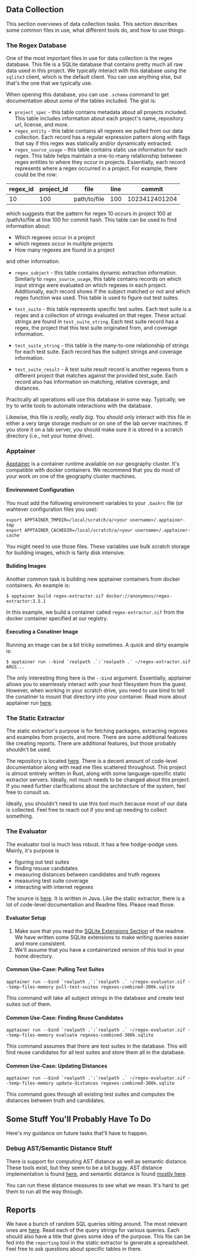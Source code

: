 ## Data Collection

This section overviews of data collection tasks. This section describes some common files in use, what different tools do,
and how to use things.

### The Regex Database

One of the most important files in use for data collection is the regex database. This file is a SQLite database that contains
pretty much all raw data used in this project. We typically interact with this database using the `sqlite3` client, which is
the default client. You can use anything else, but that's the one that we typically use.

When opening this database, you can use `.schema` command to get documentation about _some_ of the tables included. The gist is:
* `project_spec` - this table contains metadata about all projects included. This table includes information about each project's
name, repository url, license, and more.
* `regex_entity` - this table contains all regexes we pulled from our data collection. Each record has a regular expression pattern
along with flags that say if this regex was statically and/or dynamically extracted.
* `regex_source_usage` - this table contains static use information for each regex. This table helps maintain a one-to-many relationship
between regex entities to where they occur in projects. Essentially, each record represents where a regex occurred in a project.
For example, there could be the row:

| regex_id | project_id | file | line | commit |
|----------|------------|------|------|--------|
| 10       | 100 | path/to/file | 100 | 1023412401204 |

which suggests that the pattern for regex 10 occurs in project 100 at /path/to/file at line 100 for commit hash. This table can be used
to find information about:
* Which regexes occur in a project
* which regexes occur in mulitple projects
* How many regexes are found in a project

and other information.

* `regex_subject` - this table contains dynamic extraction information. Similarly to `regex_source_usage`, this table contains records
on which input strings were evaluated on which regexes in each project. Additionally, each record shows if the subject matched or not
and which regex function was used. This table is used to figure out test suites.

* `test_suite` - this table represents specific test suites. Each test suite is a regex and a collection of strings evaluated on that
regex. These actual strings are found in `test_suite_string`. Each test suite record has a regex, the project that this test suite
originated from, and coverage information.

* `test_suite_string` - this table is the many-to-one relationship of strings for each test suite. Each record has the subject strings and
coverage information.

* `test_suite_result` - A test suite result record is another regexes from a different project that matches against the provided test_suite.
Each record also has information on matching, relative coverage, and distances.


Practically all operations will use this database in some way. Typically, we try to write tools to automate interactions with the database.

Likewise, this file is _really, really big_. You should only interact with this file in either a very large storage medium or on one of the
lab server machines. If you store it on a lab server, you should make sure it is stored in a scratch directory (i.e., not your home drive).

### Apptainer

[Apptainer](https://apptainer.org/) is a container runtime available on our geography cluster. It's compatible with docker containers. We recommend that you do most
of your work on one of the geography cluster machines.

#### Environment Configuration
You must add the following environment variables to your `.bashrc` file (or wahtever configuration files you use):
```shell
export APPTAINER_TMPDIR=/local/scratch/a/<your username>/.apptainer-tmp
export APPTAINER_CACHEDIR=/local/scratch/a/<your username>/.apptainer-cache
```
You might need to use those files. These variables use bulk scratch storage for building images, which is fairly disk intensive.

#### Buliding Images
Another common task is building new apptainer containers from docker containers. An example is:
```shell
$ apptainer build regex-extractor.sif docker://anonymous/regex-extractor:3.5.1
```
In this example, we build a container called `regex-extractor.sif` from the docker container specified at our registry.

#### Executing a Conatiner Image
Running an image can be a bit tricky sometimes. A quick and dirty example is:
```shell
$ apptainer run --bind `realpath .`:`realpath .` ~/regex-extractor.sif ARGS...
```
The only interesting thing here is the `--bind` argument. Essentially, apptainer allows you to seamlessly interact with your host filesystem from the guest.
However, when working in your scratch drive, you need to use bind to tell the conatiner to mount that directory into your container. Read more about
apptainer run [here](https://apptainer.org/docs/user/main/cli/apptainer_run.html).

### The Static Extractor
The static extractor's purpose is for fetching packages, extracting regexes and examples from projects, and more. There are some additional
features like creating reports. There are additional features, but those probably shouldn't be used.

The repository is located [here](./modules/extractor/README.md). There is a decent amount of code-level documentation
along with read me files scattered throughout. This project is almost entirely written in Rust, along with some language-specific static extractor
servers. Ideally, not much needs to be changed about this project. If you need further clarifications about the architecture of the system,
feel free to consult us.

Ideally, you shouldn't need to use this tool much because most of our data is collected. Feel free to reach out if you end up needing to collect something.

### The Evaluator
The evaluator tool is much less robust. It has a few hodge-podge uses. Mainly, it's purpose is
- figuring out test suites
- finding resuse candidates
- measuring distances between candidates and truth regexes
- measuring test suite coverage
- interacting with internet regexes

The source is [here](./modules/evaluator/README.md). It is written in Java. Like the static extractor, there is a lot of code-level documentation and Readme files. Please read those.

#### Evaluator Setup
1. Make sure that you read the [SQLite Extensions Section](./modules/evaluator/README.md#sqlite-extensions-dependency) of the readme. We have written some
SQLite extensions to make writing queries easier and more consistent.
2. We'll assume that you have a containerized version of this tool in your home directory.

#### Common Use-Case: Pulling Test Suites

```shell
apptainer run --bind `realpath .`:`realpath .` ~/regex-evaluator.sif --temp-files-memory pull-test-suites regexes-combined-300k.sqlite
```

This command will take all subject strings in the database and create test suites out of them.

#### Common Use-Case: Finding Reuse Candidates
```shell
apptainer run --bind `realpath .`:`realpath .` ~/regex-evaluator.sif --temp-files-memory evaluate regexes-combined-300k.sqlite
```

This command assumes that there are test suites in the database. This will find reuse candidates for all test suites and store
them all in the database.

#### Common Use-Case: Updating Distances
```shell
apptainer run --bind `realpath .`:`realpath .` ~/regex-evaluator.sif --temp-files-memory update-distances regexes-combined-300k.sqlite
```
This command goes through all existing test suites and computes the distances between truth and candidates.

## Some Stuff You'll Probably Have To Do

Here's my guidance on future tasks that'll have to happen.

### Debug AST/Semantic Distance Stuff
There is support for computing AST distance as well as semantic distance. These tools exist, but they seem to be a bit buggy. AST distance implementation is found
[here](./modules/evaluator/evaluation/src/main/java/edu/institution/lab/evaluation/distance/AstDistance.java), and semantic distance is found
[mostly here](./modules/evaluator/dk.brics.automaton/src/main/java/dk/brics/automaton/GenerateStrings.java).

You can run these distance measures to see what we mean. It's hard to get them to run all the way through.

## Reports
We have a bunch of random SQL queries sitting around. The most relevant ones are [here](./modules/regex-extractor-v2/reporting/report_specs/reports.toml).
Read each of the query strings for various queries. Each should also have a title that gives some idea of the purpose. This file can be fed into the `reporting` tool in the static
extractor to generate a spreadsheet.
Feel free to ask questions about specific tables in there.
